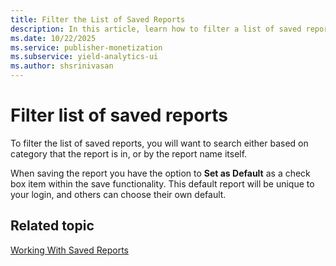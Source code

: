 ```yaml
---
title: Filter the List of Saved Reports
description: In this article, learn how to filter a list of saved reports.
ms.date: 10/22/2025
ms.service: publisher-monetization
ms.subservice: yield-analytics-ui
ms.author: shsrinivasan
---
```


# Filter list of saved reports

To filter the list of saved reports, you will want to search either based on category that the report is in, or by the report name itself.

When saving the report you have the option to **Set as Default** as a check box item within the save functionality. This default report will be unique to your login, and others can choose their own default.

## Related topic

[Working With Saved Reports](working-with-saved-reports.md)
